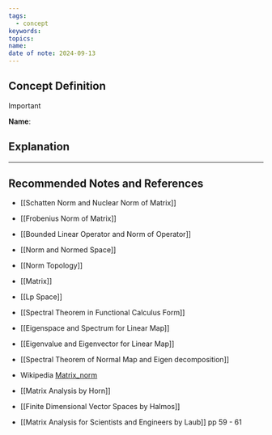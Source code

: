 ```yaml
---
tags:
  - concept
keywords: 
topics: 
name: 
date of note: 2024-09-13
---
```


## Concept Definition

>[!important]
>**Name**: 



## Explanation





-----------
##  Recommended Notes and References


- [[Schatten Norm and Nuclear Norm of Matrix]]
- [[Frobenius Norm of Matrix]]


- [[Bounded Linear Operator and Norm of Operator]]
- [[Norm and Normed Space]]
- [[Norm Topology]]
- [[Matrix]]


- [[Lp Space]]
- [[Spectral Theorem in Functional Calculus Form]]
- [[Eigenspace and Spectrum for Linear Map]]
- [[Eigenvalue and Eigenvector for Linear Map]]
- [[Spectral Theorem of Normal Map and Eigen decomposition]]
- Wikipedia [Matrix_norm](https://en.wikipedia.org/wiki/Matrix_norm)


- [[Matrix Analysis by Horn]]
- [[Finite Dimensional Vector Spaces by Halmos]]
- [[Matrix Analysis for Scientists and Engineers by Laub]] pp 59 - 61